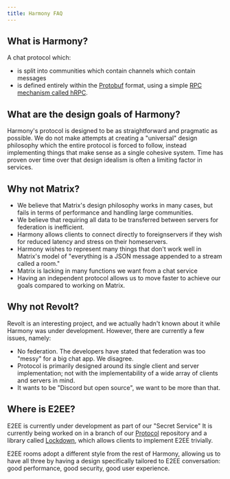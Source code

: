 ```yaml
---
title: Harmony FAQ
---
```


## What is Harmony?

A chat protocol which:
- is split into communities which contain channels which contain messages
- is defined entirely within the [Protobuf](https://developers.google.com/protocol-buffers) format, using a simple [RPC mechanism called hRPC](https://github.com/harmony-development/hrpc).

## What are the design goals of Harmony?

Harmony's protocol is designed to be as straightforward and pragmatic as possible. We do not make attempts at creating a "universal" design philosophy which the entire protocol is forced to follow, instead implementing things that make sense as a single cohesive system. Time has proven over time over that design idealism is often a limiting factor in services. 

## Why not Matrix?

- We believe that Matrix's design philosophy works in many cases, but fails in terms of performance and handling large communities.
- We believe that requiring all data to be transferred between servers for federation is inefficient.
- Harmony allows clients to connect directly to foreignservers if they wish for reduced latency and stress on their homeservers.
- Harmony wishes to represent many things that don't work well in Matrix's model of "everything is a JSON message appended to a stream called a room."
- Matrix is lacking in many functions we want from a chat service
- Having an independent protocol allows us to move faster to achieve our goals compared to working on Matrix.

## Why not Revolt?

Revolt is an interesting project, and we actually hadn't known about it while Harmony was under development. However, there are currently a few issues, namely:

  - No federation. The developers have stated that federation was too "messy" for a big chat app. We disagree.
  - Protocol is primarily designed around its single client and server implementation; not with the implementability of a wide array of clients and servers in mind.
  - It wants to be "Discord but open source", we want to be more than that.

## Where is E2EE?

E2EE is currently under development as part of our "Secret Service"
It is currently being worked on in a branch of our [Protocol](https://github.com/harmony-development/protocol/tree/work/e2ee) repository and a library called [Lockdown](https://github.com/harmony-development/lockdown), which allows clients to implement E2EE trivially.

E2EE rooms adopt a different style from the rest of Harmony, allowing us to have all three by having a design specifically tailored to E2EE conversation: good performance, good security, good user experience.
